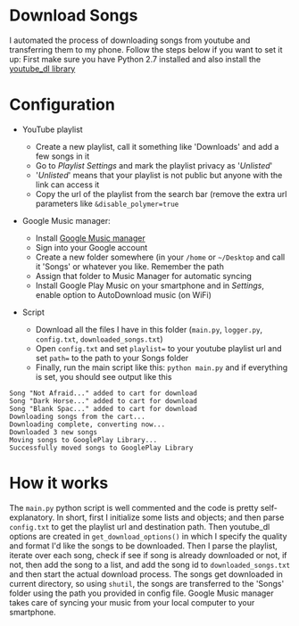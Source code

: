 # Download Songs 
I automated the process of downloading songs from youtube and transferring them to my phone.
Follow the steps below if you want to set it up:
First make sure you have Python 2.7 installed and also install the [youtube_dl library](https://github.com/rg3/youtube-dl/blob/master/README.md#readme)

# Configuration

- YouTube playlist
    - Create a new playlist, call it something like 'Downloads' and add a few songs in it
    - Go to _Playlist Settings_ and mark the playlist privacy as '_Unlisted_'
    - '_Unlisted_' means that your playlist is not public but anyone with the link can access it
    - Copy the url of the playlist from the search bar (remove the extra url parameters like `&disable_polymer=true`

- Google Music manager:
    - Install [Google Music manager](https://play.google.com/music/listen?u=0#/manager)
    - Sign into your Google account
    - Create a new folder somewhere (in your `/home` or `~/Desktop` and call it 'Songs' or whatever you like. Remember the path
    - Assign that folder to Music Manager for automatic syncing
    - Install Google Play Music on your smartphone and in _Settings_, enable option to AutoDownload music (on WiFi)

- Script
    - Download all the files I have in this folder (`main.py`, `logger.py`, `config.txt`, `downloaded_songs.txt`)
    - Open `config.txt` and set `playlist=` to your youtube playlist url and set `path=` to the path to your Songs folder
    - Finally, run the main script like this: `python main.py` and if everything is set, you should see output like this

```Parsing the playlist now...
Song "Not Afraid..." added to cart for download
Song "Dark Horse..." added to cart for download
Song "Blank Spac..." added to cart for download
Downloading songs from the cart...
Downloading complete, converting now...
Downloaded 3 new songs
Moving songs to GooglePlay Library...
Successfully moved songs to GooglePlay Library 
```

# How it works
The `main.py` python script is well commented and the code is pretty self-explanatory. In short, first I initialize some lists and objects; and then parse `config.txt` to get the playlist url and destination path. Then youtube_dl options are created in `get_download_options()` in which I specify the quality and format I'd like the songs to be downloaded.
Then I parse the playlist, iterate over each song, check if see if song is already downloaded or not, if not, then add the song to a list, and add the song id to `downloaded_songs.txt` and then start the actual download process. The songs get downloaded in current directory, so using `shutil`, the songs are transferred to the 'Songs' folder using the path you provided in config file. Google Music manager takes care of syncing your music from your local computer to your smartphone.
